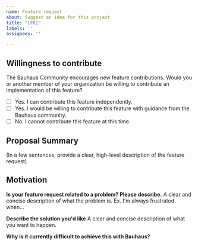 ```yaml
---
name: Feature request
about: Suggest an idea for this project
title: "[FR]"
labels: ''
assignees: ''

---
```


## Willingness to contribute
The Bauhaus Community encourages new feature contributions. Would you or another member of your organization be willing to contribute an implementation of this feature?

- [ ] Yes. I can contribute this feature independently.
- [ ] Yes. I would be willing to contribute this feature with guidance from the Bauhaus community.
- [ ] No. I cannot contribute this feature at this time.

## Proposal Summary

(In a few sentences, provide a clear, high-level description of the feature request)

## Motivation
**Is your feature request related to a problem? Please describe.**
A clear and concise description of what the problem is. Ex. I'm always frustrated when...

**Describe the solution you'd like**
A clear and concise description of what you want to happen.

**Why is it currently difficult to achieve this with Bauhaus?**
